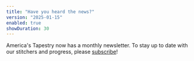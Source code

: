 ```yaml
---
title: "Have you heard the news?"
version: "2025-01-15"
enabled: true
showDuration: 30
---
```


America's Tapestry now has a monthly newsletter. To stay up to date with our stitchers and progress, please [subscribe](/contact)!
